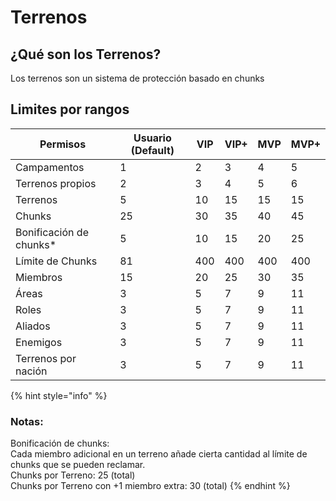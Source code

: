 # Terrenos

## ¿Qué son los Terrenos?

Los terrenos son un sistema de protección basado en chunks

## Limites por rangos

| Permisos                 | Usuario (Default) | VIP | VIP+ | MVP | MVP+ |
| ------------------------ | ----------------- | --- | ---- | --- | ---- |
| Campamentos              | 1                 | 2   | 3    | 4   | 5    |
| Terrenos propios         | 2                 | 3   | 4    | 5   | 6    |
| Terrenos                 | 5                 | 10  | 15   | 15  | 15   |
| Chunks                   | 25                | 30  | 35   | 40  | 45   |
| Bonificación de chunks\* | 5                 | 10  | 15   | 20  | 25   |
| Límite de Chunks         | 81                | 400 | 400  | 400 | 400  |
| Miembros                 | 15                | 20  | 25   | 30  | 35   |
| Áreas                    | 3                 | 5   | 7    | 9   | 11   |
| Roles                    | 3                 | 5   | 7    | 9   | 11   |
| Aliados                  | 3                 | 5   | 7    | 9   | 11   |
| Enemigos                 | 3                 | 5   | 7    | 9   | 11   |
| Terrenos por nación      | 3                 | 5   | 7    | 9   | 11   |

{% hint style="info" %}
### Notas:

Bonificación de chunks:\
Cada miembro adicional en un terreno añade cierta cantidad al límite de chunks que se pueden reclamar.\
Chunks por Terreno: 25 (total)\
Chunks por Terreno con +1 miembro extra: 30 (total)
{% endhint %}

